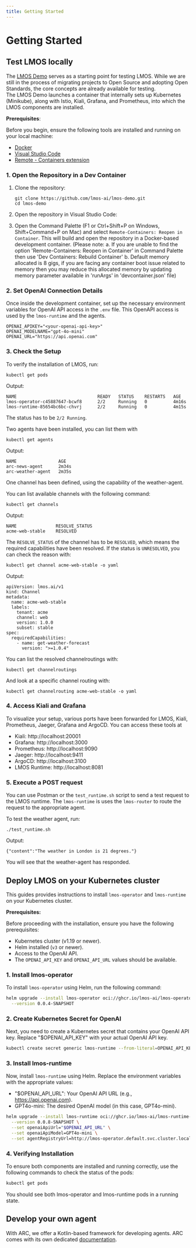 ```yaml
---
title: Getting Started
---
```


# Getting Started

## Test LMOS locally

The [LMOS Demo](https://github.com/lmos-ai/lmos-demo) serves as a starting point for testing LMOS. While we are still in the process of migrating projects to Open Source and adopting Open Standards, the core concepts are already available for testing. <br />
The LMOS Demo launches a container that internally sets up Kubernetes (Minikube), along with Istio, Kiali, Grafana, and Prometheus, into which the LMOS components are installed.

**Prerequisites**:

Before you begin, ensure the following tools are installed and running on your local machine:

- [Docker](https://docs.docker.com/get-docker/)
- [Visual Studio Code](https://code.visualstudio.com/)
- [Remote - Containers extension](https://marketplace.visualstudio.com/items?itemName=ms-vscode-remote.remote-containers)

### 1. Open the Repository in a Dev Container

1. Clone the repository:
    ```shell
    git clone https://github.com/lmos-ai/lmos-demo.git
    cd lmos-demo
    ```

2. Open the repository in Visual Studio Code:

3. Open the Command Palette (F1 or Ctrl+Shift+P on Windows, Shift+Command+P on Mac) and select `Remote-Containers: Reopen in Container`. This will build and open the repository in a Docker-based development container.
(Please note:
a. If you are unable to find the option 'Remote-Containers: Reopen in Container' in Command Palette then use 'Dev Containers: Rebuild Container'
b. Default memory allocated is 8 gigs, if you are facing any container boot issue related to memory then you may reduce this allocated memory by updating memory parameter available in 'runArgs' in 'devcontainer.json' file)  

### 2. Set OpenAI Connection Details
Once inside the development container, set up the necessary environment variables for OpenAI API access in the `.env` file.
This OpenAPI access is used by the `lmos-runtime` and the agents.

```
OPENAI_APIKEY="<your-openai-api-key>"
OPENAI_MODELNAME="gpt-4o-mini"
OPENAI_URL="https://api.openai.com"
```

### 3. Check the Setup

To verify the installation of LMOS, run:

```
kubectl get pods
```

Output:

```
NAME                               READY   STATUS    RESTARTS   AGE
lmos-operator-c45887647-bcwf8      2/2     Running   0          4m16s
lmos-runtime-85654bc6bc-chvrj      2/2     Running   0          4m15s
```

The status has to be `2/2 Running`.

Two agents have been installed, you can list them with 

```
kubectl get agents
```

Output:

```
NAME                AGE
arc-news-agent      2m34s
arc-weather-agent   2m35s
```

One channel has been defined, using the capability of the weather-agent.

You can list available channels with the following command:

```
kubectl get channels
```

Output:

```
NAME               RESOLVE_STATUS
acme-web-stable    RESOLVED
```

The `RESOLVE_STATUS` of the channel has to be `RESOLVED`, which means the required capabilities have been resolved.
If the status is `UNRESOLVED`, you can check the reason with: 

```
kubectl get channel acme-web-stable -o yaml
```

Output:
```
apiVersion: lmos.ai/v1
kind: Channel
metadata:
  name: acme-web-stable
  labels:
    tenant: acme
    channel: web
    version: 1.0.0
    subset: stable
spec:
  requiredCapabilities:
    - name: get-weather-forecast
      version: ">=1.0.4"
```

You can list the resolved channelroutings with:

```
kubectl get channelroutings
```

And look at a specific channel routing with:

```
kubectl get channelrouting acme-web-stable -o yaml
```

### 4. Access Kiali and Grafana

To visualize your setup, various ports have been forwarded for LMOS, Kiali, Prometheus, Jaeger, Grafana and ArgoCD. You can access these tools at

- Kiali: http://localhost:20001
- Grafana: http://localhost:3000
- Prometheus: http://localhost:9090
- Jaeger: http://localhost:9411
- ArgoCD: http://localhost:3100
- LMOS Runtime: http://localhost:8081

### 5. Execute a POST request

You can use Postman or the `test_runtime.sh` script to send a test request to the LMOS runtime. 
The `lmos-runtime` is uses the `lmos-router` to route the request to the appropriate agent.

To test the weather agent, run:

```
./test_runtime.sh
```

Output:

```
{"content":"The weather in London is 21 degrees."}
```

You will see that the weather-agent has responded. 


## Deploy LMOS on your Kubernetes cluster

This guides provides instructions to install `lmos-operator` and `lmos-runtime` on your Kubernetes cluster.

**Prerequisites:**

Before proceeding with the installation, ensure you have the following prerequisites:

- Kubernetes cluster (v1.19 or newer).
- Helm installed (`v3` or newer).
- Access to the OpenAI API.
- The `OPENAI_API_KEY` and `OPENAI_API_URL` values should be available.

### 1. Install lmos-operator

To install `lmos-operator` using Helm, run the following command:

```bash
helm upgrade --install lmos-operator oci://ghcr.io/lmos-ai/lmos-operator-chart \
  --version 0.0.4-SNAPSHOT
```

### 2. Create Kubernetes Secret for OpenAI

Next, you need to create a Kubernetes secret that contains your OpenAI API key. Replace "$OPENAI_API_KEY" with your actual OpenAI API key.

```bash
kubectl create secret generic lmos-runtime --from-literal=OPENAI_API_KEY="$OPENAI_API_KEY"
```

### 3. Install lmos-runtime

Now, install `lmos-runtime` using Helm. Replace the environment variables with the appropriate values:

- "$OPENAI_API_URL": Your OpenAI API URL (e.g., https://api.openai.com).
- GPT4o-mini: The desired OpenAI model (in this case, GPT4o-mini).

```bash
helm upgrade --install lmos-runtime oci://ghcr.io/lmos-ai/lmos-runtime-chart \
  --version 0.0.8-SNAPSHOT \
  --set openaiApiUrl="$OPENAI_API_URL" \
  --set openaiApiModel=GPT4o-mini \
  --set agentRegistryUrl=http://lmos-operator.default.svc.cluster.local:8080
```

### 4. Verifying Installation
To ensure both components are installed and running correctly, use the following commands to check the status of the pods:

```bash
kubectl get pods
```

You should see both lmos-operator and lmos-runtime pods in a running state.

## Develop your own agent

With ARC, we offer a Kotlin-based framework for developing agents. 
ARC comes with its own dedicated [documentation](https://lmos-ai.github.io/arc/docs/index).

